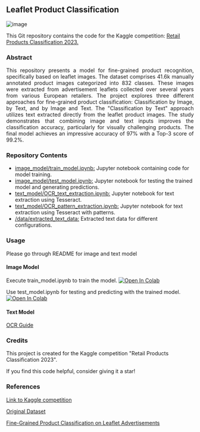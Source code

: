 ## Leaflet Product Classification

![image](https://github.com/ricocf/Leaflet-Product-Classification/assets/67761683/3bed7e35-0b8d-4598-9d9e-c09297708219)

This Git repository contains the code for the Kaggle competition: [Retail Products Classification 2023.](https://www.kaggle.com/competitions/retail-products-classification-2023)

### Abstract
<p align="justify"> This repository presents a model for fine-grained product recognition, specifically based on leaflet images. The dataset comprises 41.6k manually annotated product images categorized into 832 classes. These images were extracted from advertisement leaflets collected over several years from various European retailers. The project explores three different approaches for fine-grained product classification: Classification by Image, by Text, and by Image and Text. The "Classification by Text" approach utilizes text extracted directly from the leaflet product images. The study demonstrates that combining image and text inputs improves the classification accuracy, particularly for visually challenging products. The final model achieves an impressive accuracy of 97% with a Top-3 score of 99.2%. </p> 

### Repository Contents
<ul>
  <li><a href="https://github.com/ricocf/Leaflet-Product-Classification/blob/main/image_model/train_model.ipynb">image_model/train_model.ipynb:</a> Jupyter notebook containing code for model training.</li>
  <li><a href="https://github.com/ricocf/Leaflet-Product-Classification/blob/main/image_model/test_model.ipynb">image_model/test_model.ipynb:</a> Jupyter notebook for testing the trained model and generating predictions.</li>
  <li><a href="https://github.com/ricocf/Leaflet-Product-Classification/blob/main/text_model/OCR_text_extraction.ipynb">text_model/OCR_text_extraction.ipynb:</a> Jupyter notebook for text extraction using Tesseract.</li>
  <li><a href="text_model/OCR_pattern_extraction.ipynb">text_model/OCR_pattern_extraction.ipynb:</a> Jupyter notebook for text extraction using Tesseract with patterns.</li>
  <li><a href="https://github.com/ricocf/Leaflet-Product-Classification/tree/main/data/extracted_text_data">/data/extracted_text_data:</a> Extracted text data for different configurations.</li>
</ul>

### Usage
Please go through README for image and text model

#### Image Model
Execute train_model.ipynb to train the model. <a target="_blank" href="https://colab.research.google.com/github/ricocf/Leaflet-Product-Classification/blob/main/image_model/train_model.ipynb">
  <img src="https://colab.research.google.com/assets/colab-badge.svg" alt="Open In Colab"/>
</a>

Use test_model.ipynb for testing and predicting with the trained model. <a target="_blank" href="https://colab.research.google.com/github/ricocf/Leaflet-Product-Classification/blob/main/image_model/test_model.ipynb">
  <img src="https://colab.research.google.com/assets/colab-badge.svg" alt="Open In Colab"/>
</a>

#### Text Model
[OCR Guide](https://github.com/ricocf/Leaflet-Product-Classification/blob/main/text_model/README_OCR.md)

### Credits
This project is created for the Kaggle competition "Retail Products Classification 2023".

If you find this code helpful, consider giving it a star!

### References
[Link to Kaggle competition](https://www.kaggle.com/competitions/retail-products-classification-2023)

[Original Dataset](https://zenodo.org/records/7869954#.ZFTN8M7P3tV)

[Fine-Grained Product Classification on Leaflet Advertisements](https://arxiv.org/abs/2305.03706)
